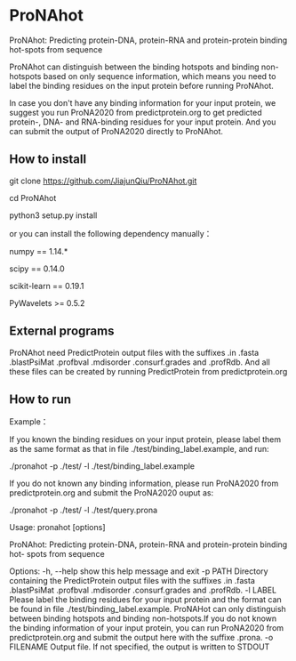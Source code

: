 # ProNAhot
ProNAhot: Predicting protein-DNA, protein-RNA and protein-protein binding hot-spots from sequence

ProNAhot can distinguish between the binding hotspots and binding non-hotspots based on only sequence information,
which means you need to label the binding residues on the input protein before running ProNAhot.

In case you don't have any binding information for your input protein, 
we suggest you run ProNA2020 from predictprotein.org to get predicted protein-, DNA- and RNA-binding residues for your input protein.
And you can submit the output of ProNA2020 directly to ProNAhot.

## How to install

git clone https://github.com/JiajunQiu/ProNAhot.git

cd ProNAhot

python3 setup.py install

or you can install the following dependency manually：

numpy == 1.14.*

scipy == 0.14.0

scikit-learn == 0.19.1

PyWavelets >= 0.5.2

## External programs
ProNAhot need PredictProtein output files with the suffixes .in .fasta .blastPsiMat .profbval .mdisorder .consurf.grades and .profRdb.
And all these files can be created by running PredictProtein from predictprotein.org


## How to run
Example：

If you known the binding residues on your input protein, please label them as the same format as that in file ./test/binding_label.example, and run:

./pronahot -p ./test/ -l ./test/binding_label.example

If you do not known any binding information, please run ProNA2020 from predictprotein.org and submit the ProNA2020 ouput as:

./pronahot -p ./test/ -l ./test/query.prona

Usage: pronahot [options]

ProNAhot: Predicting protein-DNA, protein-RNA and protein-protein binding hot-
spots from sequence

Options:
  -h, --help   show this help message and exit
  -p PATH      Directory containing the PredictProtein output files with the
               suffixes .in .fasta .blastPsiMat .profbval .mdisorder
               .consurf.grades and .profRdb.
  -l LABEL     Please label the binding residues for your input protein and
               the format can be found in file ./test/binding_label.example.
               ProNAHot can only distinguish between binding hotspots and
               binding non-hotspots.If you do not known the binding
               information of your input protein, you can run ProNA2020 from
               predictprotein.org and submit the output here with the suffixe
               .prona.
  -o FILENAME  Output file. If not specified, the output is written to STDOUT
